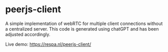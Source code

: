 # peerjs-client

A simple implementation of webRTC for multiple client connections without a centralized server. This code is generated using chatGPT and has been adjusted accordingly.

Live demo: https://respa.nl/peerjs-client/

